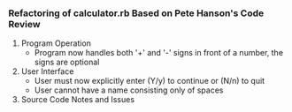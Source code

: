 ### Refactoring of calculator.rb Based on Pete Hanson's Code Review

1.  Program Operation
    *  Program now handles both '+' and '-' signs in front of a number, the signs are optional
2.  User Interface
    *  User must now explicitly enter (Y/y) to continue or (N/n) to quit
    *  User cannot have a name consisting only of spaces
3.  Source Code Notes and Issues